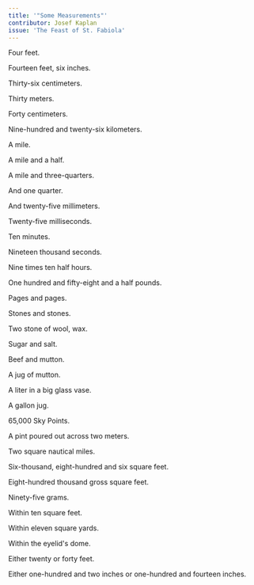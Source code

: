 ```yaml
---
title: '"Some Measurements"'
contributor: Josef Kaplan
issue: 'The Feast of St. Fabiola'
---
```


Four feet.

Fourteen feet, six inches.

Thirty-six centimeters.

Thirty meters.

Forty centimeters.

Nine-hundred and twenty-six kilometers.

A mile.

A mile and a half.

A mile and three-quarters.

And one quarter.

And twenty-five millimeters.

Twenty-five milliseconds.

Ten minutes.

Nineteen thousand seconds.

Nine times ten half hours.

One hundred and fifty-eight and a half pounds.

Pages and pages.

Stones and stones.

Two stone of wool, wax.

Sugar and salt.

Beef and mutton.

A jug of mutton.

A liter in a big glass vase.

A gallon jug.

65,000 Sky Points.

A pint poured out across two meters.

Two square nautical miles.

Six-thousand, eight-hundred and six square feet.

Eight-hundred thousand gross square feet.

Ninety-five grams.

Within ten square feet.

Within eleven square yards.

Within the eyelid's dome.

Either twenty or forty feet.

Either one-hundred and two inches or one-hundred and fourteen inches.
